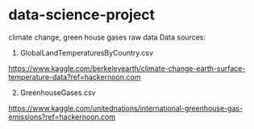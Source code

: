 # data-science-project
climate change, green house gases raw data
Data sources:
1. GlobalLandTemperaturesByCountry.csv

  https://www.kaggle.com/berkeleyearth/climate-change-earth-surface-temperature-data?ref=hackernoon.com
  
2. GreenhouseGases.csv

  https://www.kaggle.com/unitednations/international-greenhouse-gas-emissions?ref=hackernoon.com

